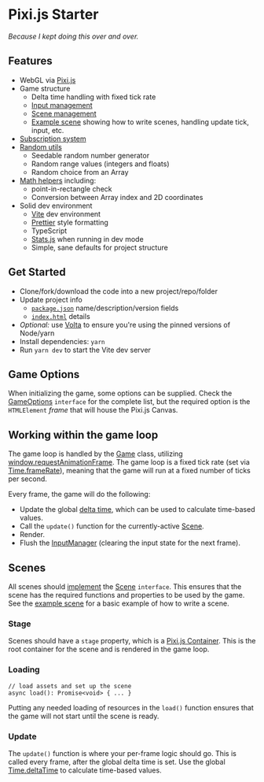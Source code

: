 # Pixi.js Starter

_Because I kept doing this over and over._

## Features

- WebGL via [Pixi.js](https://pixijs.com/)
- Game structure
  - Delta time handling with fixed tick rate
  - [Input management](src/core/inputManager.ts)
  - [Scene management](./src/core/scene.ts)
  - [Example scene](./src/scenes/example.scene.ts) showing how to write scenes, handling update tick, input, etc.
- [Subscription system](./src/core/subscribable.ts)
- [Random utils](src/core/pseudoRandom.ts)
  - Seedable random number generator
  - Random range values (integers and floats)
  - Random choice from an Array
- [Math helpers](./src/core/math.ts) including:
  - point-in-rectangle check
  - Conversion between Array index and 2D coordinates
- Solid dev environment
  - [Vite](https://vitejs.dev/) dev environment
  - [Prettier](https://prettier.io/) style formatting
  - TypeScript
  - [Stats.js](https://mrdoob.github.io/stats.js/) when running in dev mode
  - Simple, sane defaults for project structure

## Get Started

- Clone/fork/download the code into a new project/repo/folder
- Update project info
  - [`package.json`](./package.json) name/description/version fields
  - [`index.html`](./index.html) details
- _Optional:_ use [Volta](https://volta.sh/) to ensure you're using the pinned versions of Node/yarn
- Install dependencies: `yarn`
- Run `yarn dev` to start the Vite dev server

## Game Options

When initializing the game, some options can be supplied. Check the [GameOptions](./src/core/game.ts) `interface` for
the complete list, but the required option is the `HTMLElement` _frame_ that will house the Pixi.js Canvas.

## Working within the game loop

The game loop is handled by the [Game](./src/core/game.ts) class,
utilizing [window.requestAnimationFrame](https://developer.mozilla.org/en-US/docs/Web/API/window/requestAnimationFrame).
The game loop is a fixed tick rate (set via [Time.frameRate](./src/core/time.ts)), meaning that the game will run at a
fixed number of ticks per second.

Every frame, the game will do the following:

- Update the global [delta time](./src/core/time.ts), which can be used to calculate time-based values.
- Call the `update()` function for the currently-active [Scene](./src/core/scene.ts).
- Render.
- Flush the [InputManager](src/core/inputManager.ts) (clearing the input state for the next frame).

## Scenes

All scenes should
[implement](https://www.typescriptlang.org/docs/handbook/typescript-tooling-in-5-minutes.html#interfaces)
the [Scene](./src/core/scene.ts) `interface`. This ensures that the scene has the required functions and properties to
be used by the game. See the [example scene](./src/scenes/example.scene.ts) for a basic example of how to write a scene.

### Stage

Scenes should have a `stage` property, which is
a [Pixi.js Container](https://pixijs.download/dev/docs/PIXI.Container.html). This is the root container for the scene
and is rendered in the game loop.

### Loading

```
// load assets and set up the scene
async load(): Promise<void> { ... }
```

Putting any needed loading of resources in the `load()` function ensures that the game will not start until the scene is
ready.

### Update

The `update()` function is where your per-frame logic should go. This is called every frame, after the global delta time
is set. Use the global [Time.deltaTime](./src/core/time.ts) to calculate time-based values.
